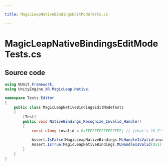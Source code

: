 ```yaml
---

title: MagicLeapNativeBindingsEditModeTests.cs

---
```



# MagicLeapNativeBindingsEditModeTests.cs









## Source code

```csharp
using NUnit.Framework;
using UnityEngine.XR.MagicLeap.Native;

namespace Tests.Editor
{
    public class MagicLeapNativeBindingsEditModeTests
    {
        [Test]
        public void NativeBindings_Recognize_Invalid_Handle()
        {
            const ulong invalid = 0xFFFFFFFFFFFFFFFF; // (that's 16 F's)

            Assert.IsFalse(MagicLeapNativeBindings.MLHandleIsValid(invalid));
            Assert.IsTrue(MagicLeapNativeBindings.MLHandleIsValid(0x1));
        }
    }
}
```




